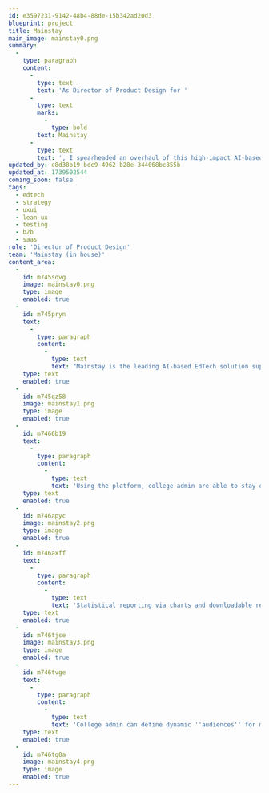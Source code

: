 ```yaml
---
id: e3597231-9142-48b4-88de-15b342ad20d3
blueprint: project
title: Mainstay
main_image: mainstay0.png
summary:
  -
    type: paragraph
    content:
      -
        type: text
        text: 'As Director of Product Design for '
      -
        type: text
        marks:
          -
            type: bold
        text: Mainstay
      -
        type: text
        text: ', I spearheaded an overhaul of this high-impact AI-based EdTech platform, helping level the playing field for historically underserved student populations at college.'
updated_by: e8d38b19-bde9-4962-b28e-344068bc855b
updated_at: 1739502544
coming_soon: false
tags:
  - edtech
  - strategy
  - uxui
  - lean-ux
  - testing
  - b2b
  - saas
role: 'Director of Product Design'
team: 'Mainstay (in house)'
content_area:
  -
    id: m745sovg
    image: mainstay0.png
    type: image
    enabled: true
  -
    id: m745pryn
    text:
      -
        type: paragraph
        content:
          -
            type: text
            text: "Mainstay is the leading AI-based EdTech solution supporting students at colleges and universities.  It reponds to student enquiries at a personal level, while also allowing cohort-based outgoing 'campaigns' messaging, all via SMS."
    type: text
    enabled: true
  -
    id: m745qz58
    image: mainstay1.png
    type: image
    enabled: true
  -
    id: m7466b19
    text:
      -
        type: paragraph
        content:
          -
            type: text
            text: 'Using the platform, college admin are able to stay on top of campus messaging, while also gaining insight into trends in student concerns, measuring and improving on effectiveness of campaigns, and gaining crucial visibility into students in need of human-outreach or additional support.'
    type: text
    enabled: true
  -
    id: m746apyc
    image: mainstay2.png
    type: image
    enabled: true
  -
    id: m746axff
    text:
      -
        type: paragraph
        content:
          -
            type: text
            text: 'Statistical reporting via charts and downloadable reports allows colleges to improve their communication with their students throughout the annual semester cycle.'
    type: text
    enabled: true
  -
    id: m746tjse
    image: mainstay3.png
    type: image
    enabled: true
  -
    id: m746tvge
    text:
      -
        type: paragraph
        content:
          -
            type: text
            text: 'College admin can define dynamic ''audiences'' for messaging, such as "second year Spanish-speaking female students with high-GPA".'
    type: text
    enabled: true
  -
    id: m746tq0a
    image: mainstay4.png
    type: image
    enabled: true
---
```

